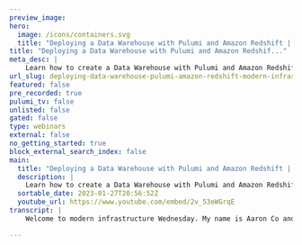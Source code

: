 ```yaml
---
preview_image:
hero:
  image: /icons/containers.svg
  title: "Deploying a Data Warehouse with Pulumi and Amazon Redshift | Modern Infrastructure"
title: "Deploying a Data Warehouse with Pulumi and Amazon Redshif..."
meta_desc: |
    Learn how to create a Data Warehouse with Pulumi and Amazon Redshift. We'll write a Pulumi program that provisions a single-node Redshift cluster i...
url_slug: deploying-data-warehouse-pulumi-amazon-redshift-modern-infrastructure
featured: false
pre_recorded: true
pulumi_tv: false
unlisted: false
gated: false
type: webinars
external: false
no_getting_started: true
block_external_search_index: false
main:
  title: "Deploying a Data Warehouse with Pulumi and Amazon Redshift | Modern Infrastructure"
  description: |
    Learn how to create a Data Warehouse with Pulumi and Amazon Redshift. We'll write a Pulumi program that provisions a single-node Redshift cluster in an Amazon VPC, and then we’ll load some sample data into the warehouse from Amazon S3. ► Example code in TypeScript and Python: https://www.pulumi.com/blog/building-a-data-warehouse-on-aws-with-redshift-and-pulumi/  ✅ Get Started with Pulumi: https://pulumip.us/Get-Started ✅ Create a Pulumi account. It's free: https://pulumip.us/Sign-Up-OpenSource  00:00 Introduction 00:12 Where to find the Tutorial and Example Code 00:30 What is a Data Warehouse 01:16 Summary of the project 01:41 Demo starts - create a new project 03:03 Start building the data warehouse 04:07 Stack configuration settings 04:43 Define a new VPC 05:24 Create an IAM role 06:09 Create a VPC endpoint 06:44 Create a single-node Redshift cluster 07:50 Deploy the stack with 'pulumi up' 08:52 Load data into Redshift 14:13 Conclusion
  sortable_date: 2023-01-27T20:56:52Z
  youtube_url: https://www.youtube.com/embed/2v_53eWGrqE
transcript: |
    Welcome to modern infrastructure Wednesday. My name is Aaron Co and today we are going to deploy a data warehouse using Amazon Redshift. So my colleague Christian wrote a blog post about this sometime last year and we're just gonna go through it and uh try to follow along and um you know, deploy data warehouse uh using redshift. So what is a data warehouse? Um It's a specialized database that's purpose built for gathering and analyzing data. So, unlike general purpose databases like my sequel or post, um those are designed to meet the real time performance and transactional needs of an application, a data warehouse, however, is designed to collect and process the data produced by those applications collectively and over time to help you gain insights from that. So, examples of data warehouses warehouse products are Snowflake, Google, Bigquery, Azure, Synapse Analytics, and Amazon Redshift. And coincidentally all these are managed by Polu uh as well. So today, we're just gonna focus on Amazon Redshift. Uh Specifically, we're gonna walk through the process of writing a plume program that provisions a single node redshift cluster in an Amazon VPC. Uh then we'll load some sample data into the warehouse from S3. Uh And then um we will show you that data directly um in the data warehouse. So let's get started here. Um So we're gonna first create a new uh Pulumi project. Um But we'll first create a um new directory to holder pulling project. So we'll use uh my data warehouse. OK. Then we'll uh do it pulling me new and use the A Python template. So we'll call it the project name, my data warehouse. Um It's called project description that uh yeah, we'll take DEV and then we'll deploy the US was two. So is going to go off and set up the project pulling in all its dependencies. OK. Now that that's done um well, uh start building our data warehouse. Um So OK, to launch a like new Redshift cluster, we'll need to give a to BS a few details. So for example, the name of the red cluster, the name of the initial database, the user name and password for the admin user and the no type to use. Uh So I'm just gonna copy this from the blog here. So with that, we can um uh with that, we can actually open up main up pie and we can get started. So, all right, the first piece of code really is uh we're, we're just reading in the configuration value. So all the configuration settings that we passed in on the command line, we're gonna pull pull in from Pulumi conf config um into the stack. Um And then we're gonna create a S3 bucket that's gonna store some raw data. Next were going to defining new VPC and associated network resources for the red of cluster. Um Since the aim is to launch the cluster into VPC, we'll need to define a VPC first and define a PRO if it's subnet within it. And then finally designate a red shift subnet group to tell A to BS where to provision that cluster. So that's each of these here. Now, the next piece of code that we're gonna add to this program is um some I am A I am roll. So what we're trying to do here is we're trying to pull data from a S3 bucket into redshift. Uh So what we'll need to do is give redshift the appropriate permissions to read from Amazon S3. Uh So that's what this I am role is um doing here. Um And you'll see that we're only giving it a read, only access. So that takes care of the permission part. Now, the next part is um to make this all work because the cluster resides in a private subnet that subnet actually won't have access to the public internet. So what we'll need to do is give the cluster a way to communicate with S3 without having to leave the VPC network. So we'll do this by creating a VPC gateway end point. Um And this allows the cluster to read from S3 over the private network. And now that we have all that done, we can get to the cluster itself. So, so here we have a single node, redshift cluster. It is pulling in all the config settings, network settings, im roles VPC um settings that we defined earlier on and the code, it's all here. And then so once the clusters provision, we're gonna export uh the data bucket name and the red shift roll arm because we'll uh use it for uh loading in the data. All right, now that we have our program, let's save it real quick and then get back to the terminal. So we're gonna do a quick Pulumi up. It's gonna show us a preview of everything that it's going to provision and then we're gonna select yes to uh start to update. So deploying this cluster takes about five minutes, five minutes. So we'll see you in a bit. OK? It's finished provisioning everything. So now it's time to load some data. So in a real world situation, you probably already have some data to load like web server logs or some other raw or unstructured data residing in S3 bucket or DIMO DB table or R DS database. But uh we're starting from scratch. So we'll create and publish that data manually. So we're, we're just gonna load a generated text file containing a few lines of json each representing a fictitious event to be loaded into the data warehouse. Uh So sure, copy this over. All right. So a bunch of these event, um events, reporting it into events one TXT. Um And then what we're gonna do is we're gonna upload this file test three using the A to BS Coy. And what you'll see is uh So we're gonna do that and then we're gonna take the output here and upload to that specific bucket. So it's three of the OK. Let's copy this bucket name out here and do that. All right, now it is uploaded. All right. Uh Now that we have our Redshift cluster provisioned and we got some data loaded to be ingested. Uh We can go back according to data. Um So let's go into our Redshift cluster here and we should be able to open up a query editor. So there is a red shift cluster and then we're gonna um uh log in via the database, user name and password. Uh So we have admin and then strong one should create a connection. All right, there we go. So we created a connection and you'll see that there is a DEV database that's ready to go. Um And it just doesn't have any tables. So we'll get to that next. So we are gonna um create a table called events uh which has um two elements, um my ID and a name. So run that and there we go. Uh Next, what we're gonna do is we're going to um we're, we're going to uh copy uh the events that we uploaded into the S3 bucket over. So with that, we need to go back and get our bucket name and replace it here. Uh Then back to the Pulumi outputs. We'll pick up the, the I AM role and then we'll use, we use the US was two region. So we'll do that and we'll hit run. So we'll see that um all that stuff is copied and loaded. And lastly, we will run another uh a new query. And what we're gonna do is just um select all the elements from the events table and order it by ID. So let's run that. And all right, that worked. So we were able to load the S3 data and then we were able to or load the S3 data into Redshift and then be able to query for it. Uh So these were the exact same events that we uploaded on the command line into the events one txt uh file. All right. So um that was a quick example of how to um um create a data warehouse using Amazon Redshift. So just to quickly summarize what we did. So we wrote a ploy program that provisions a provisioned a single node redshift cluster in an Amazon VPC. Then we loaded some data into a S3 bucket and just it into redshift. And then used the Redshift query editor to look at the data. Uh So with that, uh that is the end of this episode and a future episode, we're gonna continue building on the state of warehouse example. Um And do, do some. Um et so, uh thank you all for joining for another episode of Modern Infrastructure Wednesday. Uh My name is Aaron co your host.

---
```

